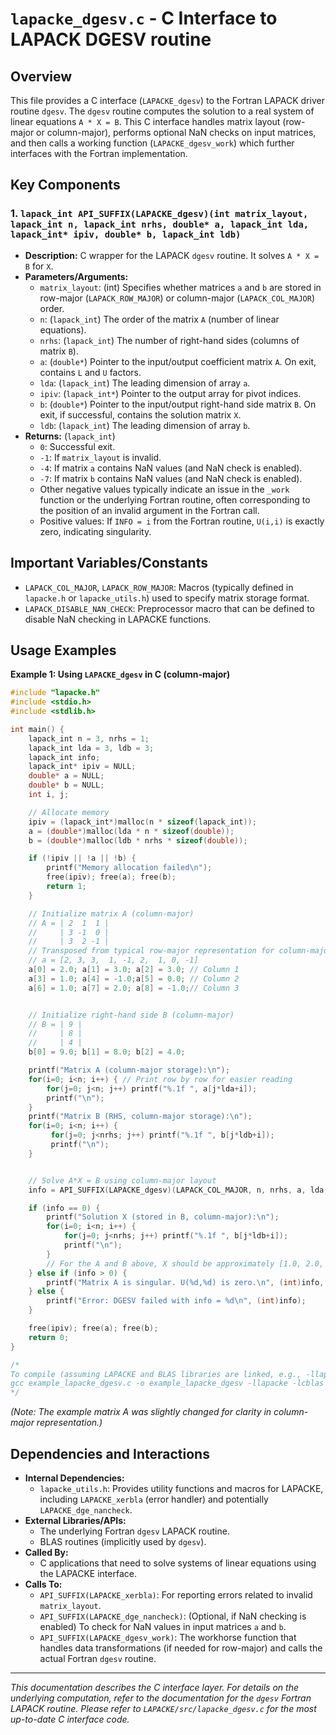 # `lapacke_dgesv.c` - C Interface to LAPACK DGESV routine

## Overview

This file provides a C interface (`LAPACKE_dgesv`) to the Fortran LAPACK driver routine `dgesv`. The `dgesv` routine computes the solution to a real system of linear equations `A * X = B`. This C interface handles matrix layout (row-major or column-major), performs optional NaN checks on input matrices, and then calls a working function (`LAPACKE_dgesv_work`) which further interfaces with the Fortran implementation.

## Key Components

### 1. `lapack_int API_SUFFIX(LAPACKE_dgesv)(int matrix_layout, lapack_int n, lapack_int nrhs, double* a, lapack_int lda, lapack_int* ipiv, double* b, lapack_int ldb)`
   - **Description:** C wrapper for the LAPACK `dgesv` routine. It solves `A * X = B` for `X`.
   - **Parameters/Arguments:**
     - `matrix_layout`: (int) Specifies whether matrices `a` and `b` are stored in row-major (`LAPACK_ROW_MAJOR`) or column-major (`LAPACK_COL_MAJOR`) order.
     - `n`: (`lapack_int`) The order of the matrix `A` (number of linear equations).
     - `nrhs`: (`lapack_int`) The number of right-hand sides (columns of matrix `B`).
     - `a`: (`double*`) Pointer to the input/output coefficient matrix `A`. On exit, contains `L` and `U` factors.
     - `lda`: (`lapack_int`) The leading dimension of array `a`.
     - `ipiv`: (`lapack_int*`) Pointer to the output array for pivot indices.
     - `b`: (`double*`) Pointer to the input/output right-hand side matrix `B`. On exit, if successful, contains the solution matrix `X`.
     - `ldb`: (`lapack_int`) The leading dimension of array `b`.
   - **Returns:** (`lapack_int`)
     - `0`: Successful exit.
     - `-1`: If `matrix_layout` is invalid.
     - `-4`: If matrix `a` contains NaN values (and NaN check is enabled).
     - `-7`: If matrix `b` contains NaN values (and NaN check is enabled).
     - Other negative values typically indicate an issue in the `_work` function or the underlying Fortran routine, often corresponding to the position of an invalid argument in the Fortran call.
     - Positive values: If `INFO = i` from the Fortran routine, `U(i,i)` is exactly zero, indicating singularity.

## Important Variables/Constants

- `LAPACK_COL_MAJOR`, `LAPACK_ROW_MAJOR`: Macros (typically defined in `lapacke.h` or `lapacke_utils.h`) used to specify matrix storage format.
- `LAPACK_DISABLE_NAN_CHECK`: Preprocessor macro that can be defined to disable NaN checking in LAPACKE functions.

## Usage Examples

**Example 1: Using `LAPACKE_dgesv` in C (column-major)**
```c
#include "lapacke.h"
#include <stdio.h>
#include <stdlib.h>

int main() {
    lapack_int n = 3, nrhs = 1;
    lapack_int lda = 3, ldb = 3;
    lapack_int info;
    lapack_int* ipiv = NULL;
    double* a = NULL;
    double* b = NULL;
    int i, j;

    // Allocate memory
    ipiv = (lapack_int*)malloc(n * sizeof(lapack_int));
    a = (double*)malloc(lda * n * sizeof(double));
    b = (double*)malloc(ldb * nrhs * sizeof(double));

    if (!ipiv || !a || !b) {
        printf("Memory allocation failed\n");
        free(ipiv); free(a); free(b);
        return 1;
    }

    // Initialize matrix A (column-major)
    // A = | 2  1  1 |
    //     | 3 -1  0 |
    //     | 3  2 -1 |
    // Transposed from typical row-major representation for column-major storage:
    // a = [2, 3, 3,  1, -1, 2,  1, 0, -1]
    a[0] = 2.0; a[1] = 3.0; a[2] = 3.0; // Column 1
    a[3] = 1.0; a[4] = -1.0;a[5] = 0.0; // Column 2
    a[6] = 1.0; a[7] = 2.0; a[8] = -1.0;// Column 3


    // Initialize right-hand side B (column-major)
    // B = | 9 |
    //     | 8 |
    //     | 4 |
    b[0] = 9.0; b[1] = 8.0; b[2] = 4.0;

    printf("Matrix A (column-major storage):\n");
    for(i=0; i<n; i++) { // Print row by row for easier reading
        for(j=0; j<n; j++) printf("%.1f ", a[j*lda+i]);
        printf("\n");
    }
    printf("Matrix B (RHS, column-major storage):\n");
    for(i=0; i<n; i++) {
         for(j=0; j<nrhs; j++) printf("%.1f ", b[j*ldb+i]);
         printf("\n");
    }


    // Solve A*X = B using column-major layout
    info = API_SUFFIX(LAPACKE_dgesv)(LAPACK_COL_MAJOR, n, nrhs, a, lda, ipiv, b, ldb);

    if (info == 0) {
        printf("Solution X (stored in B, column-major):\n");
        for(i=0; i<n; i++) {
            for(j=0; j<nrhs; j++) printf("%.1f ", b[j*ldb+i]);
            printf("\n");
        }
        // For the A and B above, X should be approximately [1.0, 2.0, 3.0]'
    } else if (info > 0) {
        printf("Matrix A is singular. U(%d,%d) is zero.\n", (int)info, (int)info);
    } else {
        printf("Error: DGESV failed with info = %d\n", (int)info);
    }

    free(ipiv); free(a); free(b);
    return 0;
}

/*
To compile (assuming LAPACKE and BLAS libraries are linked, e.g., -llapacke -lcblas):
gcc example_lapacke_dgesv.c -o example_lapacke_dgesv -llapacke -lcblas -lm
*/
```
*(Note: The example matrix A was slightly changed for clarity in column-major representation.)*


## Dependencies and Interactions

- **Internal Dependencies:**
  - `lapacke_utils.h`: Provides utility functions and macros for LAPACKE, including `LAPACKE_xerbla` (error handler) and potentially `LAPACKE_dge_nancheck`.
- **External Libraries/APIs:**
  - The underlying Fortran `dgesv` LAPACK routine.
  - BLAS routines (implicitly used by `dgesv`).
- **Called By:**
  - C applications that need to solve systems of linear equations using the LAPACKE interface.
- **Calls To:**
  - `API_SUFFIX(LAPACKE_xerbla)`: For reporting errors related to invalid `matrix_layout`.
  - `API_SUFFIX(LAPACKE_dge_nancheck)`: (Optional, if NaN checking is enabled) To check for NaN values in input matrices `a` and `b`.
  - `API_SUFFIX(LAPACKE_dgesv_work)`: The workhorse function that handles data transformations (if needed for row-major) and calls the actual Fortran `dgesv` routine.

---
*This documentation describes the C interface layer. For details on the underlying computation, refer to the documentation for the `dgesv` Fortran LAPACK routine. Please refer to `LAPACKE/src/lapacke_dgesv.c` for the most up-to-date C interface code.*
```
